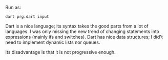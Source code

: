 Run as:
```
dart prg.dart input
```

Dart is a nice language; its syntax takes the good parts from a lot of languages.
I was only missing the new trend of changing statements into expressions (mainly ifs and switches).
Dart has nice data structures; I did't need to implement dynamic lists nor queues.

Its disadvantage is that it is not progressive enough.
